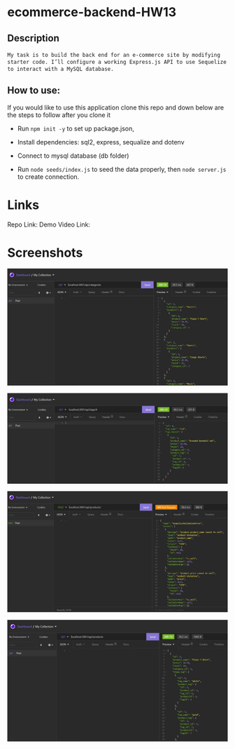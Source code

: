 # ecommerce-backend-HW13

## Description

```
My task is to build the back end for an e-commerce site by modifying starter code. I’ll configure a working Express.js API to use Sequelize to interact with a MySQL database.
```
## How to use:
If you would like to use this application clone this repo and down below are the steps to follow after you clone it 

* Run `npm init -y` to set up package.json, 

* Install dependencies: sql2, express, sequalize and dotenv

* Connect to mysql database (db folder)

* Run `node seeds/index.js` to seed the data properly, then `node server.js` to create connection.

# Links 
 Repo Link:
 Demo Video Link: 

# Screenshots
 
 ![get request](assets/get.JPG)

  ![tags get request](assets/get-tags.JPG)

   ![post request](assets/post.JPG)

 ![products get request](assets/get-products.JPG)